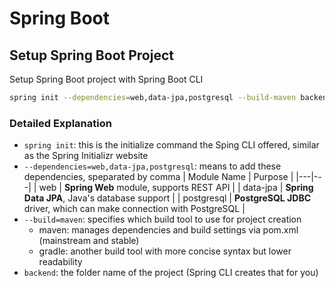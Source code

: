 # Spring Boot

## Setup Spring Boot Project

Setup Spring Boot project with Spring Boot CLI

```bash
spring init --dependencies=web,data-jpa,postgresql --build-maven backend
```

### Detailed Explanation

- `spring init`: this is the initialize command the Sping CLI offered, similar as the Spring Initializr website
- `--dependencies=web,data-jpa,postgresql`: means to add these dependencies, speparated by comma
  | Module Name | Purpose |
  |---|---|
  | web | **Spring Web** module, supports REST API |
  | data-jpa | **Spring Data JPA**, Java's database support |
  | postgresql | **PostgreSQL JDBC** driver, which can make connection with PostgreSQL |
- `--build=maven`: specifies which build tool to use for project creation
  - maven: manages dependencies and build settings via pom.xml (mainstream and stable)
  - gradle: another build tool with more concise syntax but lower readability
- `backend`: the folder name of the project (Spring CLI creates that for you)
